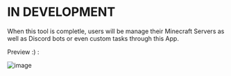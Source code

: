 # IN DEVELOPMENT

When this tool is completle, users will be manage their Minecraft Servers as well as Discord bots or even custom tasks through this App.

Preview :) :

![image](https://github.com/sieadev/ServerManager/assets/69807609/48cc733b-b1cd-4620-b7ba-f8a7ac258146)
